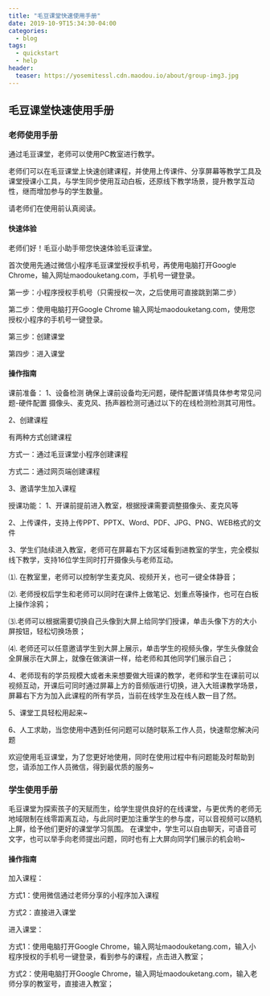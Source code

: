 ```yaml
---
title: "毛豆课堂快速使用手册"
date: 2019-10-9T15:34:30-04:00
categories:
  - blog
tags:
  - quickstart
  - help
header:
  teaser: https://yosemitessl.cdn.maodou.io/about/group-img3.jpg
---
```


## 毛豆课堂快速使用手册
### 老师使用手册
通过毛豆课堂，老师可以使用PC教室进行教学。

老师们可以在毛豆课堂上快速创建课程，并使用上传课件、分享屏幕等教学工具及课堂授课小工具，与学生同步使用互动白板，还原线下教学场景，提升教学互动性，继而增加参与的学生数量。

请老师们在使用前认真阅读。

#### 快速体验

老师们好！毛豆小助手带您快速体验毛豆课堂。

首次使用先通过微信小程序毛豆课堂授权手机号，再使用电脑打开Google Chrome，输入网址maodouketang.com，手机号一键登录。

第一步：小程序授权手机号（只需授权一次，之后使用可直接跳到第二步）

第二步：使用电脑打开Google Chrome 输入网址maodouketang.com，使用您授权小程序的手机号一键登录。

第三步：创建课堂

第四步：进入课堂

#### 操作指南

课前准备：
1、设备检测
确保上课前设备均无问题，硬件配置详情具体参考常见问题-硬件配置
摄像头、麦克风、扬声器检测可通过以下的在线检测检测其可用性。

2、创建课程

有两种方式创建课程

方式一：通过毛豆课堂小程序创建课程

方式二：通过网页端创建课程

3、邀请学生加入课程

授课功能：
1、开课前提前进入教室，根据授课需要调整摄像头、麦克风等

2、上传课件，支持上传PPT、PPTX、Word、PDF、JPG、PNG、WEB格式的文件

3、学生们陆续进入教室，老师可在屏幕右下方区域看到进教室的学生，完全模拟线下教学，支持16位学生同时打开摄像头与老师互动。

⑴. 在教室里，老师可以控制学生麦克风、视频开关，也可一键全体静音；

⑵. 老师授权后学生和老师可以同时在课件上做笔记、划重点等操作，也可在白板上操作涂鸦；

⑶.老师可以根据需要切换自己头像到大屏上给同学们授课，单击头像下方的大小屏按钮，轻松切换场景；

⑷. 老师还可以任意邀请学生到大屏上展示，单击学生的视频头像，学生头像就会全屏展示在大屏上，就像在做演讲一样，给老师和其他同学们展示自己；

4、老师现有的学员规模大或者未来想要做大班课的教学，老师和学生在课前可以视频互动，开课后可同时通过屏幕上方的音频版进行切换，进入大班课教学场景，屏幕右下方为加入此课程的所有学员，当前在线学生及在线人数一目了然。

5、课堂工具轻松用起来~

6、人工求助，当您使用中遇到任何问题可以随时联系工作人员，快速帮您解决问题

欢迎使用毛豆课堂，为了您更好地使用，同时在使用过程中有问题能及时帮助到您，请添加工作人员微信，得到最优质的服务~

### 学生使用手册

毛豆课堂为探索孩子的天赋而生，给学生提供良好的在线课堂，与更优秀的老师无地域限制在线零距离互动，与此同时更加注重学生的参与度，可以音视频可以随机上屏，给予他们更好的课堂学习氛围。
在课堂中，学生可以自由聊天，可语音可文字，也可以举手向老师提出问题，同时也有上大屏向同学们展示的机会哟~

#### 操作指南

加入课程：

方式1：使用微信通过老师分享的小程序加入课程

方式2：直接进入课堂

进入课堂：

方式1：使用电脑打开Google Chrome，输入网址maodouketang.com，输入小程序授权的手机号一键登录，看到参与的课程，点击进入教室；

方式2：使用电脑打开Google Chrome，输入网址maodouketang.com，输入老师分享的教室号，直接进入教室；
